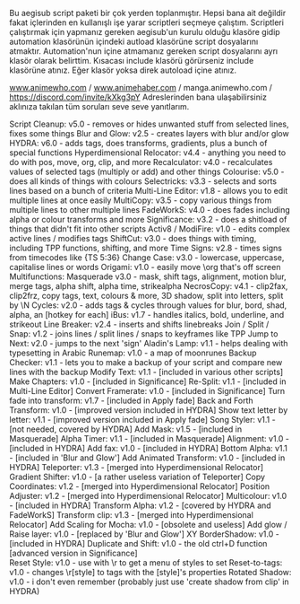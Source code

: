Bu aegisub script paketi bir çok yerden toplanmıştır. Hepsi bana ait değildir fakat içlerinden en kullanışlı işe yarar scriptleri seçmeye çalıştım.
Scriptleri çalıştırmak için yapmanız gereken aegisub'un kurulu olduğu klasöre gidip automation klasörünün içindeki autload klasörüne script dosyalarını atmaktır. Automation'nun içine atmamanız gereken script dosyalarını ayrı klasör olarak belirttim. Kısacası include klasörü görürseniz include klasörüne atınız. Eğer klasör yoksa direk autoload içine atınız.

www.animewho.com / www.animehaber.com / manga.animewho.com / https://discord.com/invite/kXkg3pY
Adreslerinden bana ulaşabilirsiniz aklınıza takılan tüm soruları seve seve yanıtlarım.

Script Cleanup: v5.0 - removes or hides unwanted stuff from selected lines, fixes some things
Blur and Glow: v2.5 - creates layers with blur and/or glow
HYDRA: v6.0 - adds tags, does transforms, gradients, plus a bunch of special functions
Hyperdimensional Relocator: v4.4 - anything you need to do with pos, move, org, clip, and more
Recalculator: v4.0 - recalculates values of selected tags (multiply or add) and other things
Colourise: v5.0 - does all kinds of things with colours
Selectricks: v3.3 - selects and sorts lines based on a bunch of criteria
Multi-Line Editor: v1.8 - allows you to edit multiple lines at once easily
MultiCopy: v3.5 - copy various things from multiple lines to other multiple lines
FadeWorkS: v4.0 - does fades including alpha or colour transforms and more
Significance: v3.2 - does a shitload of things that didn't fit into other scripts
Activ8 / ModiFire: v1.0 - edits complex active lines / modifies tags
ShiftCut: v3.0 - does things with timing, including TPP functions, shifting, and more
Time Signs: v2.8 - times signs from timecodes like {TS 5:36}
Change Case: v3.0 - lowercase, uppercase, capitalise lines or words
Origami: v1.0 - easily move \org that's off screen
Multifunctions: Masquerade v3.0 - mask, shift tags, alignment, motion blur, merge tags, alpha shift, alpha time, strikealpha
NecrosCopy: v4.1 - clip2fax, clip2frz, copy tags, text, colours & more, 3D shadow, split into letters, split by \N
Cycles: v2.0 - adds tags & cycles through values for blur, bord, shad, alpha, an [hotkey for each]
iBus: v1.7 - handles italics, bold, underline, and strikeout
Line Breaker: v2.4 - inserts and shifts linebreaks
Join / Split / Snap: v1.2 - joins lines / split lines / snaps to keyframes like TPP
Jump to Next: v2.0 - jumps to the next 'sign'
Aladin's Lamp: v1.1 - helps dealing with typesetting in Arabic
Runemap: v1.0 - a map of moonrunes
Backup Checker: v1.1 - lets you to make a backup of your script and compare new lines with the backup
Modify Text: v1.1 - [included in various other scripts]
Make Chapters: v1.0 - [included in Significance]
Re-Split: v1.1 - [included in Multi-Line Editor]
Convert Framerate: v1.0 - [included in Significance]
Turn fade into transform: v1.7 - [included in Apply fade]
Back and Forth Transform: v1.0 - [improved version included in HYDRA]
Show text letter by letter: v1.1 - [improved version included in Apply fade]
Song Styler: v1.1 - [not needed, covered by HYDRA]
Add Mask: v1.5 - [included in Masquerade]
Alpha Timer: v1.1 - [included in Masquerade]
Alignment: v1.0 - [included in HYDRA]
Add fax: v1.0 - [included in HYDRA]
Bottom Alpha: v1.1 - [included in 'Blur and Glow']
Add Animated Transform: v1.0 - [included in HYDRA]
Teleporter: v1.3 - [merged into Hyperdimensional Relocator]
Gradient Shifter: v1.0 - [a rather useless variation of Teleporter]
Copy Coordinates: v1.2 - [merged into Hyperdimensional Relocator]
Position Adjuster: v1.2 - [merged into Hyperdimensional Relocator]
Multicolour: v1.0 - [included in HYDRA]
Transform Alpha: v1.2 - [covered by HYDRA and FadeWorkS]
Transform clip: v1.3 - [merged into Hyperdimensional Relocator]
Add Scaling for Mocha: v1.0 - [obsolete and useless]
Add glow / Raise layer: v1.0 - [replaced by 'Blur and Glow']
XY BorderShadow: v1.0 - [included in HYDRA]
Duplicate and Shift: v1.0 - the old ctrl+D function [advanced version in Significance]	
Reset Style: v1.0 - use with \r to get a menu of styles to set
Reset-to-tags: v1.0 - changes \r[style] to tags with the [style]'s properties
Rotated Shadow: v1.0 - i don't even remember (probably just use 'create shadow from clip' in HYDRA)
